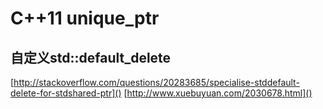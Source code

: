 # C++11 unique_ptr
## 自定义std::default_delete
[http://stackoverflow.com/questions/20283685/specialise-stddefault-delete-for-stdshared-ptr]()
[http://www.xuebuyuan.com/2030678.html]()